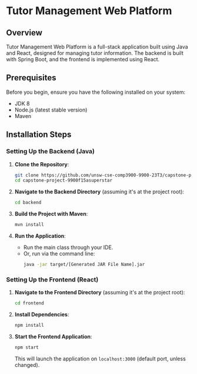 # Tutor Management Web Platform

## Overview

Tutor Management Web Platform is a full-stack application built using Java and React, designed for managing tutor information. The backend is built with Spring Boot, and the frontend is implemented using React.

## Prerequisites

Before you begin, ensure you have the following installed on your system:

- JDK 8
- Node.js (latest stable version)
- Maven

## Installation Steps

### Setting Up the Backend (Java)

1. **Clone the Repository**:

   ```bash
   git clone https://github.com/unsw-cse-comp3900-9900-23T3/capstone-project-9900f15asuperstar.git
   cd capstone-project-9900f15asuperstar

   ```

2. **Navigate to the Backend Directory** (assuming it's at the project root):

   ```bash
   cd backend
   ```

3. **Build the Project with Maven**:

   ```bash
   mvn install
   ```

4. **Run the Application**:
   - Run the main class through your IDE.
   - Or, run via the command line:
     ```bash
     java -jar target/[Generated JAR File Name].jar
     ```

### Setting Up the Frontend (React)

1. **Navigate to the Frontend Directory** (assuming it's at the project root):

   ```bash
   cd frontend
   ```

2. **Install Dependencies**:

   ```bash
   npm install
   ```

3. **Start the Frontend Application**:
   ```bash
   npm start
   ```
   This will launch the application on `localhost:3000` (default port, unless changed).
